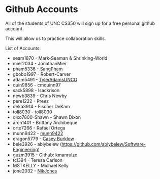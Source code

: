 # Github Accounts

All of the students of UNC CS350 will sign up for a free personal github account.  

This will allow us to practice collaboration skills.

List of Accounts:

* seam1870 - Mark-Seaman & Shrinking-World
* mier2034 - JonathanMier
* pham5336 - [SangPham](http://github.com/pham5336/Software-Engineering)
* gbobo1997 - Robert-Carver
* adam5491 - [TylerAdamsUNCO](https://github.com/TylerAdamsUNCO/Software-Engineering)
* quin9856 - cmquinn97
* sack5898 - lsackrison
* newb3839 - Chris Newby 
* pere1222 - Preez
* deka3914 - Fischer DeKam
* toll8030 - toll8030
* dixo7800-Shawn - Shawn Dixon
* arch1401  - Brittany Archibeque
* orte7266 - Rafael Ortega
* munn9422 - [munn9422](https://github.com/munn9422/Software-Engineering)
* eragon5779 - [Casey Burklow](https://github.com/Eragon5779/Software-Engineering)
* bele3926 - abiybelew (https://github.com/abiybelew/Software-Engineering)
* guzm3915 - Github: [kmanrulze](https://github.com/kmanrulze/CS350)
* tcl394 - Teresa Carlson
* MSTKELLY - Michael Kelly
* jone2032 - [NikJones](https://github.com/njonesm8/Software-Engineering)

